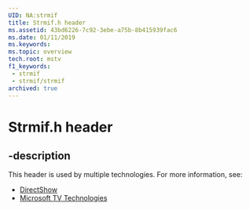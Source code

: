 ```yaml
---
UID: NA:strmif
title: Strmif.h header
ms.assetid: 43bd6226-7c92-3ebe-a75b-8b415939fac6
ms.date: 01/11/2019
ms.keywords: 
ms.topic: overview
tech.root: mstv
f1_keywords:
 - strmif
 - strmif/strmif
archived: true
---
```


# Strmif.h header


## -description

This header is used by multiple technologies. For more information, see:

- [DirectShow](/windows/win32/directshow/directshow)
- [Microsoft TV Technologies](/previous-versions/windows/desktop/mstv/microsoft-tv-technologies-portal)

